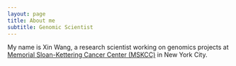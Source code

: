 ```yaml
---
layout: page
title: About me
subtitle: Genomic Scientist
---
```


My name is Xin Wang, a research scientist working on genomics projects at [Memorial Sloan-Kettering Cancer Center (MSKCC)](https://www.mskcc.org/) in New York City.
